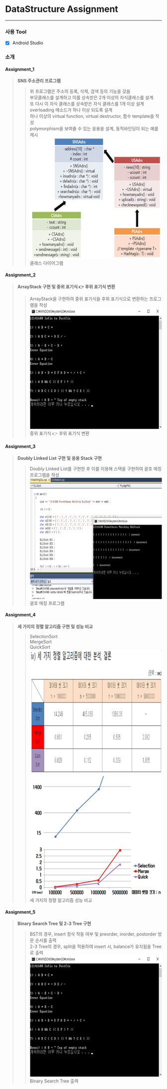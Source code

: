 # DataStructure Assignment
* * * 
### 사용 Tool
- [x] Android Studio  
### 소개
#### Assignment_1  
> **SNS 주소관리 프로그램**  
> > 위 프로그램은 주소의 등록, 삭제, 검색 등의 기능을 갖음  
> > 부모클래스를 설계하고 이를 상속받은 2개 이상의 자식클래스를 설계  
> > 또 다시 이 자식 클래스를 상속받은 자식 클래스를 1개 이상 설계  
> > overloading 메소드가 하나 이상 되도록 설계  
> > 하나 이상의 virtual function, virtual destructor, 함수 template을 작성  
> > polymorphism을 보여줄 수 있는 응용을 설계, 동적바인딩이 되는 예를 제시  
<img src="/image/d1.png" width="450px" height="390px" alt="BlockDiagram"></img><br/>
> 클래스 다이어그램

#### Assignment_2  
> **ArrayStack 구현 및 중위 표기식 👉 후위 표기식 변환**  
> > ArrayStack을 구현하여 중위 표기식을 후위 표기식으로 변환하는 프로그램을 작성  
<img src="/image/d2.png" width="450px" height="390px" alt="BlockDiagram"></img><br/>
> 중위 표기식 👉 후위 표기식 변환

#### Assignment_3  
> **Doubly Linked List 구현 및 응용 Stack 구현**  
> > Doubly Linked List를 구현한 후 이를 이용해 스택을 구현하여 괄호 매칭 프로그램을 작성  
<img src="/image/d3.png" width="450px" height="390px" alt="BlockDiagram"></img><br/>
> 괄호 매칭 프로그램

#### Assignment_4  
> **세 가지의 정렬 알고리즘 구현 및 성능 비교**  
> > SelectionSort  
> > MergeSort  
> > QuickSort  
<img src="/image/d4.png" width="700px" height="400px" alt="BlockDiagram"></img><br/>
<img src="/image/d5.png" width="450px" height="390px" alt="BlockDiagram"></img><br/>
> 세 가지의 정렬 알고리즘 성능 비교

#### Assignment_5  
> **Binary Search Tree 및 2-3 Tree 구현**  
> > BST의 경우, insert 정삭 작동 여부 및 preorder, inorder, postorder 방문 순서를 출력  
> > 2-3 Tree의 경우, split을 적용하여 insert 시, balance가 유지됨을 Tree로 출력
<img src="/image/d2.png" width="450px" height="390px" alt="BlockDiagram"></img><br/>
> Binary Search Tree 출력
